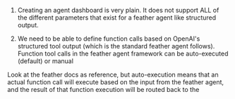 1. Creating an agent dashboard is very plain. It does not support ALL of the different parameters that exist for a feather agent like structured output.

2. We need to be able to define function calls based on OpenAI's structured tool output (which is the standard feather agent follows).
Function tool calls in the feather agent framework can be auto-executed (default) or manual

Look at the feather docs as reference, but auto-execution means that an actual function call will execute based on the input from the feather agent, and the result of that function execution will be routed back to the 